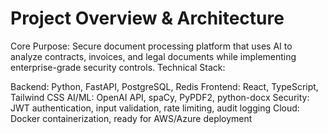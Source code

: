 # Project Overview & Architecture
Core Purpose: Secure document processing platform that uses AI to analyze contracts, invoices, and legal documents while implementing enterprise-grade security controls.
Technical Stack:

Backend: Python, FastAPI, PostgreSQL, Redis
Frontend: React, TypeScript, Tailwind CSS
AI/ML: OpenAI API, spaCy, PyPDF2, python-docx
Security: JWT authentication, input validation, rate limiting, audit logging
Cloud: Docker containerization, ready for AWS/Azure deployment
